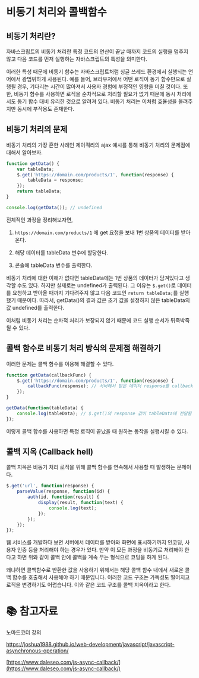 # 비동기 처리와 콜백함수

## 비동기 처리란?

자바스크립트의 비동기 처리란 특정 코드의 연산이 끝날 때까지 코드의 실행을 멈추지 않고 다음 코드를 먼저 실행하는 자바스크립트의 특성을 의미한다.

이러한 특성 때문에 비동기 함수는 자바스크립트처럼 싱글 쓰레드 환경에서 실행되는 언어에서 광범위하게 사용된다. 예를 들어, 브라우저에서 어떤 로직이 동기 함수만으로 실행될 경우, 기다리는 시간이 많아져서 사용자 경험에 부정적인 영향을 미칠 것이다. 또한, 비동기 함수를 사용하면 로직을 순차적으로 처리할 필요가 없기 때문에 동시 처리에서도 동기 함수 대비 유리한 것으로 알려져 있다. 비동기 처리는 이처럼 효율성을 올려주지만 동시에 부작용도 존재한다.

## 비동기 처리의 문제

비동기 처리의 가장 흔한 사례인 제이쿼리의 ajax 예시를 통해 비동기 처리의 문제점에 대해서 알아보자. 

```js
function getData() {
    var tableData;
    $.get('https://domain.com/products/1', function(response) {
        tableData = response;
    });
    return tableData;
}

console.log(getData()); // undefined
```

전체적인 과정을 정리해보자면, 

1. `https://domain.com/products/1` 에 get 요청을 보내 1번 상품의 데이터를 받아온다.

2. 해당 데이터를 tableData 변수에 할당한다.

3. 콘솔에 tableData 변수를 출력한다.

비동기 처리에 대한 이해가 없다면 tableData에는 1번 상품의 데이터가 담겨있다고 생각할 수도 있다. 하지만 실제로는 undefined가 출력된다. 그 이유는 `$.get()`로 데이터를 요청하고 받아올 때까지 기다려주지 않고 다음 코드인 `return tableData;`를 실행했기 때문이다. 따라서, getData()의 결과 값은 초기 값을 설정하지 않은 tableData의 값 undefined를 출력한다.

이처럼 비동기 처리는 순차적 처리가 보장되지 않기 때문에 코드 실행 순서가 뒤죽박죽될 수 있다. 

## 콜백 함수로 비동기 처리 방식의 문제점 해결하기

이러한 문제는 콜백 함수를 이용해 해결할 수 있다. 

```js
function getData(callbackFunc) {
    $.get('https://domain.com/products/1', function(response) {
        callbackFunc(response); // 서버에서 받은 데이터 response를 callbackFunc() 함수에 넘겨줌
    });
}

getData(function(tableData) {
    console.log(tableData); // $.get()의 response 값이 tableData에 전달됨
});
```

이렇게 콜백 함수를 사용하면 특정 로직이 끝났을 때 원하는 동작을 실행시킬 수 있다.

## 콜백 지옥 (Callback hell)

콜백 지옥은 비동기 처리 로직을 위해 콜백 함수를 연속해서 사용할 때 발생하는 문제이다.

```js
$.get('url', function(response) {
    parseValue(response, function(id) {
        auth(id, function(result) {
            display(result, function(text) {
                console.log(text);
            });
        });
    });
});
```

웹 서비스를 개발하다 보면 서버에서 데이터를 받아와 화면에 표시하기까지 인코딩, 사용자 인증 등을 처리해야 하는 경우가 있다. 만약 이 모든 과정을 비동기로 처리해야 한다고 하면 위와 같이 콜백 안에 콜백을 계속 무는 형식으로 코딩을 하게 된다.

왜냐하면 콜백함수로 반환한 값을 사용하기 위해서는 해당 콜백 함수 내에서 새로운 콜백 함수를 호출해서 사용해야 하기 때문입니다. 이러한 코드 구조는 가독성도 떨어지고 로직을 변경하기도 어렵습니다. 이와 같은 코드 구조를 콜백 지옥이라고 한다.

# :books: 참고자료

노마드코더 강의

https://joshua1988.github.io/web-development/javascript/javascript-asynchronous-operation/

[https://www.daleseo.com/js-async-callback/](https://www.daleseo.com/js-async-callback/)
